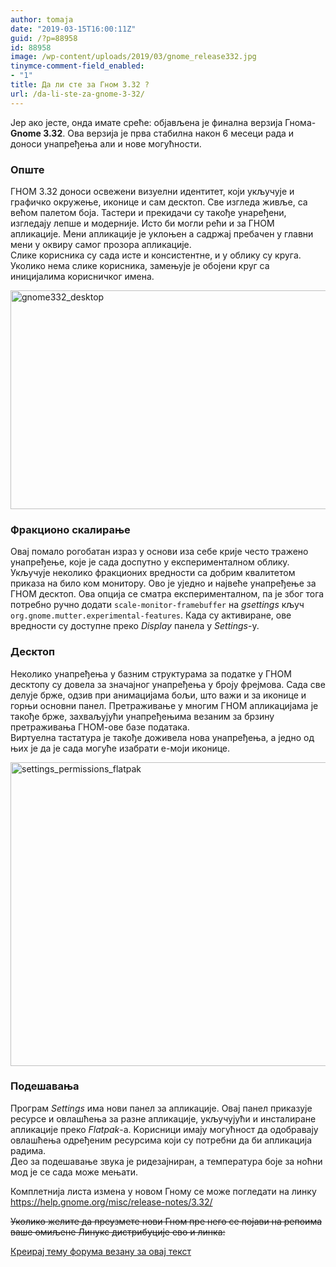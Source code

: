 ```yaml
---
author: tomaja
date: "2019-03-15T16:00:11Z"
guid: /?p=88958
id: 88958
image: /wp-content/uploads/2019/03/gnome_release332.jpg
tinymce-comment-field_enabled:
- "1"
title: Да ли сте за Гном 3.32 ?
url: /da-li-ste-za-gnome-3-32/
---
```

Јер ако јесте, онда имате среће: објављенa је финална верзија Гнома-**Gnome 3.32**. Ова верзија је прва стабилна након 6 месеци рада и доноси унапређења али и нове могућности.

### Опште

ГНОМ 3.32 доноси освежени визуелни идентитет, који укључује и графичко окружење, иконице и сам десктоп. Све изгледа живље, са већом палетом боја. Тастери и прекидачи су такође унаређени, изгледају лепше и модерније. Исто би могли рећи и за ГНОМ апликације. Мени апликације је уклоњен а садржај пребачен у главни мени у оквиру самог прозора апликације.  
Слике корисника су сада исте и консистентне, и у облику су круга. Уколико нема слике корисника, замењује је обојени круг са иницијалима корисничког имена.

<img class="size-full wp-image-88962 aligncenter" src="/wp-content/uploads/2019/03/gnome332_desktop-1.jpg" alt="gnome332_desktop" width="650" height="350" srcset="https://linuxo.org/wp-content/uploads/2019/03/gnome332_desktop-1.jpg 650w, https://linuxo.org/wp-content/uploads/2019/03/gnome332_desktop-1-300x162.jpg 300w" sizes="(max-width: 650px) 100vw, 650px" /> 

### Фракционо скалирање

Овај помало рогобатан израз у основи иза себе крије често тражено унапређење, које је сада доспутно у експерименталном облику. Укључује неколико фракционих вредности са добрим квалитетом приказа на било ком монитору. Ово је уједно и највеће унапређење за ГНОМ десктоп. Ова опција се сматра експерименталном, па је због тога потребно ручно додати `scale-monitor-framebuffer` на _gsettings_ кључ `org.gnome.mutter.experimental-features`. Када су активиране, ове вредности су доступне преко _Display_ панела у _Settings_-у.

### Десктоп

Неколико унапређења у базним структурама за податке у ГНОМ десктопу су довела за значајног унапређења у броју фрејмова. Сада све делује брже, одзив при анимацијама бољи, што важи и за иконице и горњи основни панел. Претраживање у многим ГНОМ апликацијама је такође брже, захваљујући унапређењима везаним за брзину претраживања ГНОМ-ове базе података.  
Виртуелна тастатура је такође доживела нова унапређења, а једно од њих је да је сада могуће изабрати е-моји иконице.

<img class="size-full wp-image-88963 aligncenter" src="/wp-content/uploads/2019/03/settings_permissions.jpg" alt="settings_permissions_flatpak" width="649" height="486" srcset="https://linuxo.org/wp-content/uploads/2019/03/settings_permissions.jpg 649w, https://linuxo.org/wp-content/uploads/2019/03/settings_permissions-300x225.jpg 300w" sizes="(max-width: 649px) 100vw, 649px" /> 

### Подешавања

Програм _Settings_ има нови панел за апликације. Овај панел приказује ресурсе и овлашћења за разне апликације, укључујући и инсталиране апликације преко _Flatpak_-а. Kорисници имају могућност да одобравају овлашћења одређеним ресурсима који су потребни да би апликација радима.  
Део за подешавање звука је ридезајниран, а температура боје за ноћни мод је се сада може мењати.

Комплетнија листа измена у новом Гному се може погледати на линку <a href="https://help.gnome.org/misc/release-notes/3.32/" target="_blank" rel="noopener">https://help.gnome.org/misc/release-notes/3.32/</a>&nbsp;

<del datetime="2019-03-15T14:52:24+00:00">Уколико желите да преузмете нови Гном пре него се појави на репоима ваше омиљене Линукс дистрибуције ево и линка: </del>

[Креирај тему форума везану за овај текст](https://linuxo.org/nova-tema-na-forumu/?se_pid=88958)